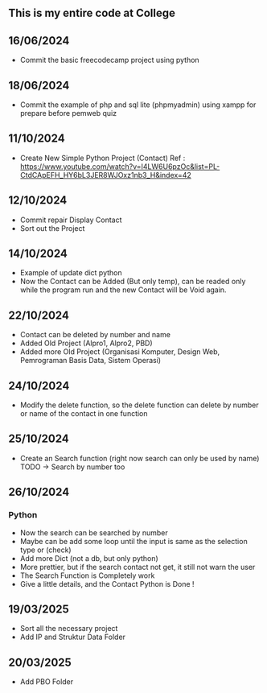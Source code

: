 ## This is my entire code at College

## 16/06/2024
- Commit the basic freecodecamp project using python

## 18/06/2024
- Commit the example of php and sql lite (phpmyadmin) using xampp for prepare before pemweb quiz

## 11/10/2024
- Create New Simple Python Project (Contact) Ref : https://www.youtube.com/watch?v=I4LW6U6pzOc&list=PL-CtdCApEFH_HY6bL3JER8WJOxz1nb3_H&index=42

## 12/10/2024
- Commit repair Display Contact
- Sort out the Project

## 14/10/2024
- Example of update dict python
- Now the Contact can be Added (But only temp), can be readed only while the program run and the new Contact will be Void again.

## 22/10/2024
- Contact can be deleted by number and name
- Added Old Project (Alpro1, Alpro2, PBD)
- Added more Old Project (Organisasi Komputer, Design Web, Pemrograman Basis Data, Sistem Operasi)

## 24/10/2024
- Modify the delete function, so the delete function can delete by number or name of the contact in one function

## 25/10/2024
- Create an Search function (right now search can only be used by name) TODO -> Search by number too

## 26/10/2024
### Python
- Now the search can be searched by number
- Maybe can be add some loop until the input is same as the selection type or (check)
- Add more Dict (not a db, but only python)
- More prettier, but if the search contact not get, it still not warn the user
- The Search Function is Completely work
- Give a little details, and the Contact Python is Done !

## 19/03/2025
- Sort all the necessary project
- Add IP and Struktur Data Folder

## 20/03/2025
- Add PBO Folder
